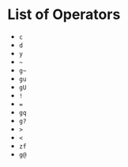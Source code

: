 # List of Operators
- `c`
- `d`
- `y`
- `~`
- `g~`
- `gu`
- `gU`
- `!`
- `=`
- `gq`
- `g?`
- `>`
- `<`
- `zf`
- `g@`

